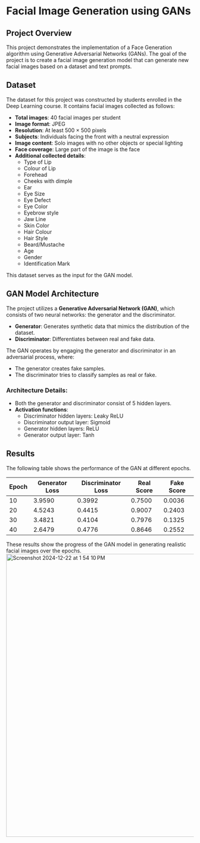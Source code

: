 # Facial Image Generation using GANs

## Project Overview
This project demonstrates the implementation of a Face Generation algorithm using Generative Adversarial Networks (GANs). The goal of the project is to create a facial image generation model that can generate new facial images based on a dataset and text prompts.

## Dataset
The dataset for this project was constructed by students enrolled in the Deep Learning course. It contains facial images collected as follows:

- **Total images**: 40 facial images per student
- **Image format**: JPEG
- **Resolution**: At least 500 × 500 pixels
- **Subjects**: Individuals facing the front with a neutral expression
- **Image content**: Solo images with no other objects or special lighting
- **Face coverage**: Large part of the image is the face
- **Additional collected details**: 
  - Type of Lip
  - Colour of Lip
  - Forehead
  - Cheeks with dimple
  - Ear
  - Eye Size
  - Eye Defect
  - Eye Color
  - Eyebrow style
  - Jaw Line
  - Skin Color
  - Hair Colour
  - Hair Style
  - Beard/Mustache
  - Age
  - Gender
  - Identification Mark

This dataset serves as the input for the GAN model.

## GAN Model Architecture
The project utilizes a **Generative Adversarial Network (GAN)**, which consists of two neural networks: the generator and the discriminator. 

- **Generator**: Generates synthetic data that mimics the distribution of the dataset.
- **Discriminator**: Differentiates between real and fake data.

The GAN operates by engaging the generator and discriminator in an adversarial process, where:
- The generator creates fake samples.
- The discriminator tries to classify samples as real or fake.

### Architecture Details:
- Both the generator and discriminator consist of 5 hidden layers.
- **Activation functions**:
  - Discriminator hidden layers: Leaky ReLU
  - Discriminator output layer: Sigmoid
  - Generator hidden layers: ReLU
  - Generator output layer: Tanh

## Results
The following table shows the performance of the GAN at different epochs.

| Epoch | Generator Loss | Discriminator Loss | Real Score | Fake Score |
|-------|----------------|---------------------|------------|------------|
| 10    | 3.9590         | 0.3992              | 0.7500     | 0.0036     |
| 20    | 4.5243         | 0.4415              | 0.9007     | 0.2403     |
| 30    | 3.4821         | 0.4104              | 0.7976     | 0.1325     |
| 40    | 2.6479         | 0.4776              | 0.8646     | 0.2552     |

These results show the progress of the GAN model in generating realistic facial images over the epochs.
<img width="758" alt="Screenshot 2024-12-22 at 1 54 10 PM" src="https://github.com/user-attachments/assets/45eeefe8-fa41-4758-b7c8-e188b16dc0f3" />

